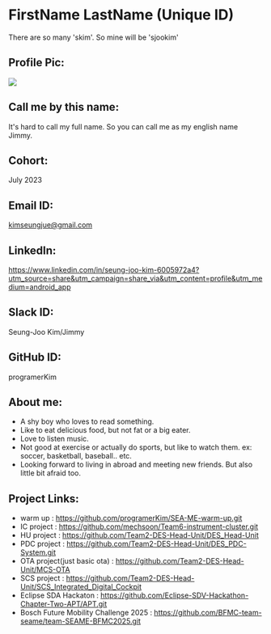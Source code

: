 # FirstName LastName (Unique ID)
There are so many 'skim'. So mine will be 'sjookim'

## Profile Pic: 
<img src = "img.jpeg">

## Call me by this name: 
It's hard to call my full name. So you can call me as my english name Jimmy.

## Cohort: 
July 2023

## Email ID: 
kimseungjue@gmail.com

## LinkedIn: 
https://www.linkedin.com/in/seung-joo-kim-6005972a4?utm_source=share&utm_campaign=share_via&utm_content=profile&utm_medium=android_app
## Slack ID: 
Seung-Joo Kim/Jimmy

## GitHub ID: 
programerKim

## About me: 
- A shy boy who loves to read something.
- Like to eat delicious food, but not fat or a big eater.
- Love to listen music.
- Not good at exercise or actually do sports, but like to watch them. ex: soccer, basketball, baseball.. etc.
- Looking forward to living in abroad and meeting new friends. But also little bit afraid too.

## Project Links:
- warm up : https://github.com/programerKim/SEA-ME-warm-up.git
- IC project : https://github.com/mechsoon/Team6-instrument-cluster.git 
- HU project : https://github.com/Team2-DES-Head-Unit/DES_Head-Unit
- PDC project : https://github.com/Team2-DES-Head-Unit/DES_PDC-System.git
- OTA project(just basic ota) : https://github.com/Team2-DES-Head-Unit/MCS-OTA
- SCS project : https://github.com/Team2-DES-Head-Unit/SCS_Integrated_Digital_Cockpit
- Eclipse SDA Hackaton : https://github.com/Eclipse-SDV-Hackathon-Chapter-Two-APT/APT.git
- Bosch Future Mobility Challenge 2025 : https://github.com/BFMC-team-seame/team-SEAME-BFMC2025.git
